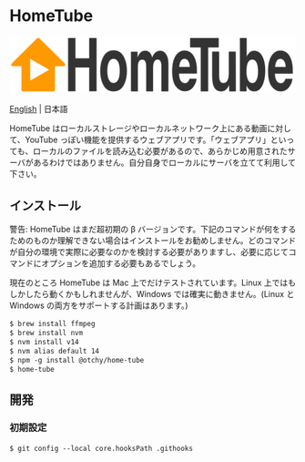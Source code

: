 # HomeTube

![HomeTube](src/images/logo.svg)

[English](README.md) | 日本語

HomeTube はローカルストレージやローカルネットワーク上にある動画に対して、YouTube っぽい機能を提供するウェブアプリです。「ウェブアプリ」といっても、ローカルのファイルを読み込む必要があるので、あらかじめ用意されたサーバがあるわけではありません。自分自身でローカルにサーバを立てて利用して下さい。

## インストール

警告: HomeTube はまだ超初期の β バージョンです。下記のコマンドが何をするためのものか理解できない場合はインストールをお勧めしません。どのコマンドが自分の環境で実際に必要なのかを検討する必要がありますし、必要に応じてコマンドにオプションを追加する必要もあるでしょう。

現在のところ HomeTube は Mac 上でだけテストされています。Linux 上ではもしかしたら動くかもしれませんが、Windows では確実に動きません。(Linux と Windows の両方をサポートする計画はあります。)

```
$ brew install ffmpeg
$ brew install nvm
$ nvm install v14
$ nvm alias default 14
$ npm -g install @otchy/home-tube
$ home-tube
```

## 開発

### 初期設定

```
$ git config --local core.hooksPath .githooks
```
